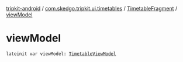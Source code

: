[tripkit-android](../../index.md) / [com.skedgo.tripkit.ui.timetables](../index.md) / [TimetableFragment](index.md) / [viewModel](./view-model.md)

# viewModel

`lateinit var viewModel: `[`TimetableViewModel`](../-timetable-view-model/index.md)